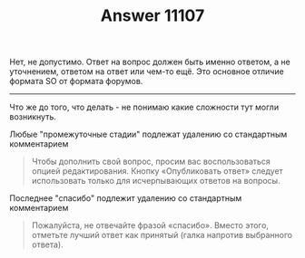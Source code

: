 ﻿---
title: "Answer 11107"
se.owner.user_id: 178779
se.owner.display_name: "Pavel Mayorov"
se.owner.link: "https://ru.meta.stackoverflow.com/users/178779/pavel-mayorov"
se.answer_id: 11107
se.question_id: 11105
se.post_type: answer
se.is_accepted: True
---
<p>Нет, не допустимо. Ответ на вопрос должен быть именно ответом, а не уточнением, ответом на ответ или чем-то ещё. Это основное отличие формата SO от формата форумов.</p>
<hr />
<p>Что же до того, что делать - не понимаю какие сложности тут могли возникнуть.</p>
<p>Любые &quot;промежуточные стадии&quot; подлежат удалению со стандартным комментарием</p>
<blockquote>
<p>Чтобы дополнить свой вопрос, просим вас воспользоваться опцией редактирования. Кнопку «Опубликовать ответ» следует использовать только для исчерпывающих ответов на вопросы.</p>
</blockquote>
<p>Последнее &quot;спасибо&quot; подлежит удалению со стандартным комментарием</p>
<blockquote>
<p>Пожалуйста, не отвечайте фразой «спасибо». Вместо этого, отметьте лучший ответ как принятый (галка напротив выбранного ответа).</p>
</blockquote>
